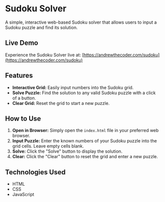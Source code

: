 # Sudoku Solver

A simple, interactive web-based Sudoku solver that allows users to input a
Sudoku puzzle and find its solution.

## Live Demo

Experience the Sudoku Solver live at: [https://andrewthecoder.com/sudoku](https://andrewthecoder.com/sudoku)

## Features

* **Interactive Grid:** Easily input numbers into the Sudoku grid.
* **Solve Puzzle:** Find the solution to any valid Sudoku puzzle with a click
of a button.
* **Clear Grid:** Reset the grid to start a new puzzle.

## How to Use

1. **Open in Browser:** Simply open the `index.html` file in your preferred web
browser.
2. **Input Puzzle:** Enter the known numbers of your Sudoku puzzle into the
grid cells. Leave empty cells blank.
3. **Solve:** Click the "Solve" button to display the solution.
4. **Clear:** Click the "Clear" button to reset the grid and enter a new puzzle.

## Technologies Used

* HTML
* CSS
* JavaScript
